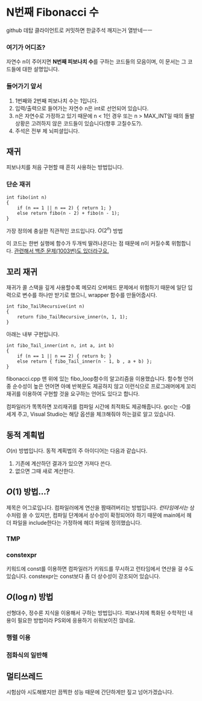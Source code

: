 # N번째 Fibonacci 수
github 데탑 클라이언트로 커밋하면 한글주석 깨지는거 열받네ㅡㅡ

### 여기가 어디죠?
 자연수 n이 주어지면 **N번째 피보나치 수**를 구하는 코드들의 모음이며, 이 문서는 그 코드들에 대한 설명입니다. 

### 들어가기 앞서

1. 1번째와 2번째 피보나치 수는 1입니다.
2. 입력/출력으로 들어가는 자연수 n은 int로 선언되어 있습니다.
3. n은 자연수로 가정하고 있기 때문에 n < 1인 경우 또는 n > MAX_INT일 때의 돌발상황은 고려하지 않은 코드들이 있습니다(향후 고칠수도?).
4. 주석은 전부 제 뇌피셜입니다.

## 재귀

피보나치를 처음 구현할 때 흔히 사용하는 방법입니다.

### 단순 재귀
    
    int fibo(int n)
    {
	    if (n == 1 || n == 2) { return 1; }
    	else return fibo(n - 2) + fibo(n - 1);
    }
가장 정의에 충실한 직관적인 코드입니다.  $O(2^n)$ 방법

이 코드는 한번 실행에 함수가 두개씩 딸려나온다는 점 때문에 n이 커질수록 위험합니다.  [관련해서 백준 문제(1003번)도 있더라구요.](https://www.acmicpc.net/problem/1003) 


## 꼬리 재귀

재귀가 콜 스택을 깊게 사용할수록 메모리 오버헤드 문제에서 위험하기 때문에 
일단 입력으로 변수를 하나만 받기로 했으니, wrapper 함수를 만들어줍시다.

	int fibo_TailRecursive(int n)
	{
		return fibo_TailRecursive_inner(n, 1, 1);
	}

아래는 내부 구현입니다.

	int fibo_Tail_inner(int n, int a, int b)
	{
		if (n == 1 || n == 2) { return b; }
		else return { fibo_Tail_inner(n - 1, b , a + b) };
	}

fibonacci.cpp 맨 위에 있는 fibo_loop함수의 알고리즘을 이용했습니다.
함수형 언어 중 순수성이 높은 언어면 아예 반복문도 제공하지 않고 이런식으로  프로그래머에게 꼬리 재귀를 이용하여 구현할 것을 요구하는 언어도 있다고 합니다.

컴파일러가 똑똑하면 꼬리재귀를 컴파일 시간에 최적화도 제공해줍니다. 
  gcc는 -O를 세게 주고, Visual Studio는 해당 옵션을 체크해줘야 하는걸로 알고 있습니다.


## 동적 계획법
$O(n)$ 방법입니다. 동적 계획법의 주 아이디어는 다음과 같습니다.

1. 기존에 계산하던 결과가 있으면 가져다 쓴다.
2. 없으면 그때 새로 계산한다.




## $O(1)$ 방법...?
제목은 어그로입니다.
컴파일러에게 연산을 짬때려버리는 방법입니다.  _런타임에서는_  상수처럼 쓸 수 있지만, 컴파일 단계에서 상수성이 확정되어야 하기 때문에 main에서 헤더 파일을 include한다는 가정하에 헤더 파일에 정의했습니다.

### TMP

### constexpr
키워드에 const를 이용하면 컴파일러가 키워드를 무시하고 런타임에서 연산을 걸 수도 있습니다. constexpr는 const보다 좀 더 상수성이 강조되어 있습니다.

## $O(\log{}n)$ 방법
선형대수, 정수론 지식을 이용해서 구하는 방법입니다.
피보나치에 특화된 수학적인 내용이 필요한 방법이라 PS외에 응용하기 쉬워보이진 않네요.

### 행렬 이용

### 점화식의 일반해


## 멀티쓰레드
시험삼아 시도해봤지만 끔찍한 성능 때문에 간단하게만 짚고 넘어가겠습니다.


